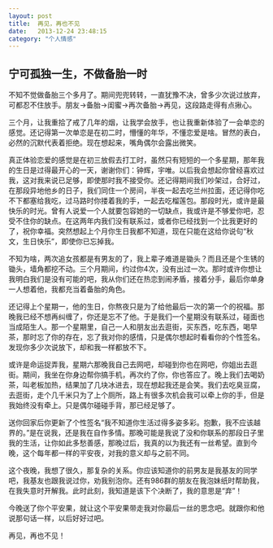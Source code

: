 ```yaml
---
layout: post
title:  再见，再也不见
date:   2013-12-24 23:48:15
category: "个人情感"
---
```


<h2 id="tagline">宁可孤独一生，不做备胎一时</h2>

<p>不知不觉做备胎三个多月了。期间兜兜转转，一直犹豫不决，曾多少次说过放弃，可都忍不住放手。朋友->备胎->闺蜜->再次备胎->再见，这段路走得有点揪心。</p>
<p>三个月，让我重拾了戒了几年的烟，让我学会放手，也让我重新体验了一会单恋的感觉。还记得第一次单恋是在初二时，懵懂的年华，不懂恋爱是啥。冒然的表白，必然的沉默代表着拒绝。现在想起来，嘴角偶尔会露出微笑。</p>
<p>真正体验恋爱的感觉是在初三放假去打工时，虽然只有短短的一个多星期，那年我的生日是过得最开心的一天，谢谢你们：钟辉，宇唯。以后我会想起你曾经喜欢过我，这对我来说已足够，即使那时我不接受你。还记得期间我们吵架过，合好过，在那段异地他乡的日子，我们同住一个房间，半夜一起去吃兰州拉面，还记得你吃不下都塞给我吃，过马路时你搂着我的手，一起去吃榴莲包。那段时光，或许是最快乐的时光。曾有人说爱一个人就要包容她的一切缺点，我或许是不够爱你吧，忍受不住你的缺点。在这两年内我们没有联系过，或者你已经找到一个比我更好的了，祝你幸福。突然想起上个月你生日我都不知道，现在只能在这给你说句“秋文，生日快乐”，即使你已忘掉我。</p>
<p>不知为啥，两次追女孩都是有男友的了，我上辈子难道是锄头？而且还是个生锈的锄头，墙角都挖不动。三个月期间，约过你4次，没有出过一次。那时或许你想让我明白我们是没有可能的吧，我从你们还在热恋到闹矛盾，接着分手，最后你单身一人想着他，我都充当着备胎的角色。</p>
<p>还记得上个星期一，他的生日，你熬夜只是为了给他最后一次的第一个的祝福。那晚我已经不想再纠缠了，你还是忘不了他。于是我们一个星期没有联系过，碰面也当成陌生人。那一个星期里，自己一人和朋友出去逛街，买东西，吃东西，喝早茶，那时忘了你的存在，忘了我对你的感情，只是偶尔想起时看看你的个性签名。发现你多少次说放下，却和我一样都放不下。</p>
<p>或许是命运捉弄我，星期六那晚我自己去网吧，却碰到你也在网吧，你姐出去逛街。期间，我坐在你身边帮你搞手机，再次约了你，你也答应了。晚上我们去喝奶茶，叫老板加热，结果加了几块冰进去，现在想起我还是会笑。我们去吃臭豆腐，去逛街，走个几千米只为了上个厕所，路上有很多次机会我可以牵上你的手，但是我始终没有牵上。只是偶尔碰碰手背，那已经足够了。</p>
<p>送你回家后你更新了个性签名“我不知道你生活过得多姿多彩。抱歉，我不应该越界的。”是在说我，还是我在自作多情。那晚可能是我说了没和你联系的那段日子里我的生活，让你如此多愁善感，那晚过后，我真的以为我还有一丝希望。直到今晚，这个每年都一样的平安夜，对我的意义却与之前不同。</p>
<p>这个夜晚，我想了很久，那复杂的关系。你应该知道你的前男友是我基友的同学吧，我基友也跟我说过你，劝我别泡你。还有986群的朋友在我泡妹纸时帮助我，在我失意时开解我。此时此刻，我知道是该下个决断了，我的意思是“弃”！</p>
<p>今晚送了你个平安果，就让这个平安果带走我对你最后一丝的思念吧。就跟你和他说那句话一样，以后好好过吧。</p>
<p>再见，再也不见！</p>